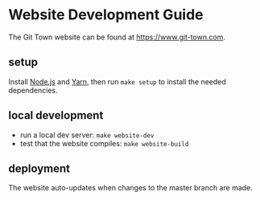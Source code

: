 # Website Development Guide

The Git Town website can be found at <https://www.git-town.com>.

## setup

Install [Node.js](https://nodejs.org) and [Yarn](https://yarnpkg.com), then run
`make setup` to install the needed dependencies.

## local development

- run a local dev server: `make website-dev`
- test that the website compiles: `make website-build`

## deployment

The website auto-updates when changes to the master branch are made.
